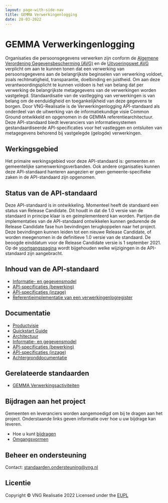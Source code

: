```yaml
---
layout: page-with-side-nav
title: GEMMA Verwerkingenlogging
date: 28-03-2022
---
```

# GEMMA Verwerkingenlogging
Organisaties die persoonsgegevens verwerken zijn conform de [Algemene Verordening Gegevensbescherming (AVG)](https://autoriteitpersoonsgegevens.nl/nl/over-privacy/wetten/algemene-verordening-gegevensbescherming-avg) en de [Uitvoeringswet AVG](https://wetten.overheid.nl/BWBR0040940/2019-02-19) verplicht om aan te kunnen tonen dat een verwerking van persoonsgegevens aan de belangrijkste beginselen van verwerking voldoet, zoals rechtmatigheid, transparantie, doelbinding en juistheid. Om aan deze verantwoordingsplicht te kunnen voldoen is het van belang dat per verwerking de belangrijkste metagegevens van de verwerkingen worden vastgelegd. Standaardisatie van de vastlegging van verwerkingen is van belang om de eenduidigheid en toegankelijkheid van deze gegevens te borgen. Door VNG-Realisatie is de Verwerkingenlogging API-standaard als onderdeel van de uitwerking van de informatiekundige visie Common Ground ontwikkeld en opgenomen in de GEMMA referentiearchitectuur. Deze API-standaard biedt leveranciers van informatiesystemen gestandaardiseerde API-specificaties voor het vastleggen en ontsluiten van metagegevens behorend bij vastgelegde (gelogde) verwerkingen.

## Werkingsgebied 
Het primaire werkingsgebied voor deze API-standaard is: gemeenten en gemeentelijke samenwerkingsverbanden. Ook andere organisaties kunnen deze API-standaard hanteren aangezien er geen gemeente-specifieke zaken in de API-standaard zijn opgenomen.

## Status van de API-standaard 
Deze API-standaard is in ontwikkeling. Momenteel heeft de standaard een status van Release Candidate. Dit houdt in dat de 1.0 versie van de standaard in principe klaar is en geimplementeerd kan worden. Partijen die implementaties van de API-standaard ontwikkelen kunnen gedurende de Release Candidate fase hun bevindingen terugkoppelen naar het project. Deze bevindingen kunnen leiden tot een nieuwe Release Candidate, of worden meegenomen in de definitieve 1.0 versie van de standaard. De beoogde einddatum voor de Release Candidate versie is 1 september 2021. Op de [voortgangspagina](./_content/achtergronddocumentatie/voortgang.md) wordt bijgehouden welke wijzigingen in de API-standaard zijn aangebracht.

## Inhoud van de API-standaard
- [Informatie- en gegevensmodel](./gegevensmodel/index.md)
- [API-specificaties (bewerking)](./api-write/index.md)
- [API-specificaties (inzage)](./api-read/index.md)
- [Referentieimplementatie van een verwerkingenlogregister](./referentieimplementatie.md)


## Documentatie
- [Productvisie](./productvisie.md)
- [Quickstart Guide](./quickstart.md)
- [Architectuur](./architectuur.md)
- [Informatie- en gegevensmodel](./gegevensmodel/index.md)
- [API-specificaties (bewerking)](./api-write/index.md)
- [API-specificaties (inzage)](.//api-read/index.md)
- [Achtergronddocumentatie](./achtergronddocumentatie/index.md)

## Gerelateerde standaarden
* [GEMMA Verwerkingsactiviteiten](https://github.com/VNG-Realisatie/gemma-verwerkingsactiviteiten)

## Bijdragen aan het project
Gemeenten en leveranciers worden aangemoedigd om bij te dragen aan het project. Onderstaande links geven informatie over hoe u uw bijdrage kan leveren.
- Hoe u kunt [bijdragen](https://github.com/VNG-Realisatie/Tutorial/blob/master/CONTRIBUTING.md)
- [Omgangsvormen](https://github.com/VNG-Realisatie/Tutorial/blob/master/CODE_OF_CONDUCT.md)

## Beheer en ondersteuning
Contact: standaarden.ondersteuning@vng.nl

## Licentie
Copyright &copy; VNG Realisatie 2022
Licensed under the [EUPL](https://github.com/VNG-Realisatie/gemma-verwerkingenlogging/blob/master/LICENCE.md)
